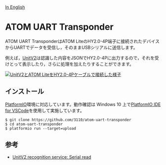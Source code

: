 [In English](README.md)

# ATOM UART Transponder

ATOM UART TransponderはATOM LiteのHY2.0-4P端子に接続されたデバイスからUARTでデータを受信し，そのままUSBシリアルに送信します。

例えば，[UnitV2](https://shop.m5stack.com/products/unitv2-ai-camera-gc2145)は認識した内容をJSONでHY2.0-4Pに出力するので，それを受けとって表示したり，さらに処理を加えたりすることができます。

[![UnitV2とATOM LiteをHY2.0-4Pケーブルで接続した様子](https://i.gyazo.com/cef3a61db121aa842c0369612320c401.jpg)](https://gyazo.com/cef3a61db121aa842c0369612320c401)

## インストール

[PlatformIO](https://platformio.org/)環境に対応しています。動作確認は Windows 10 上で[PlatformIO IDE for VSCode](https://platformio.org/install/ide?install=vscode)を使用して実施しています。

```
$ git clone https://github.com/3110/atom-uart-transponder
$ cd atom-uart-transponder
$ platformio run --target=upload
```

## 参考

* [UnitV2 recognition service: Serial read](https://docs.m5stack.com/en/quick_start/unitv2/base_functions#serial-read)